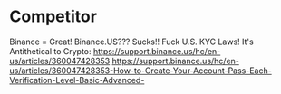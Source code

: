 # Competitor
Binance = Great! Binance.US??? Sucks!! Fuck U.S. KYC Laws! It's Antithetical to Crypto: https://support.binance.us/hc/en-us/articles/360047428353 https://support.binance.us/hc/en-us/articles/360047428353-How-to-Create-Your-Account-Pass-Each-Verification-Level-Basic-Advanced-
